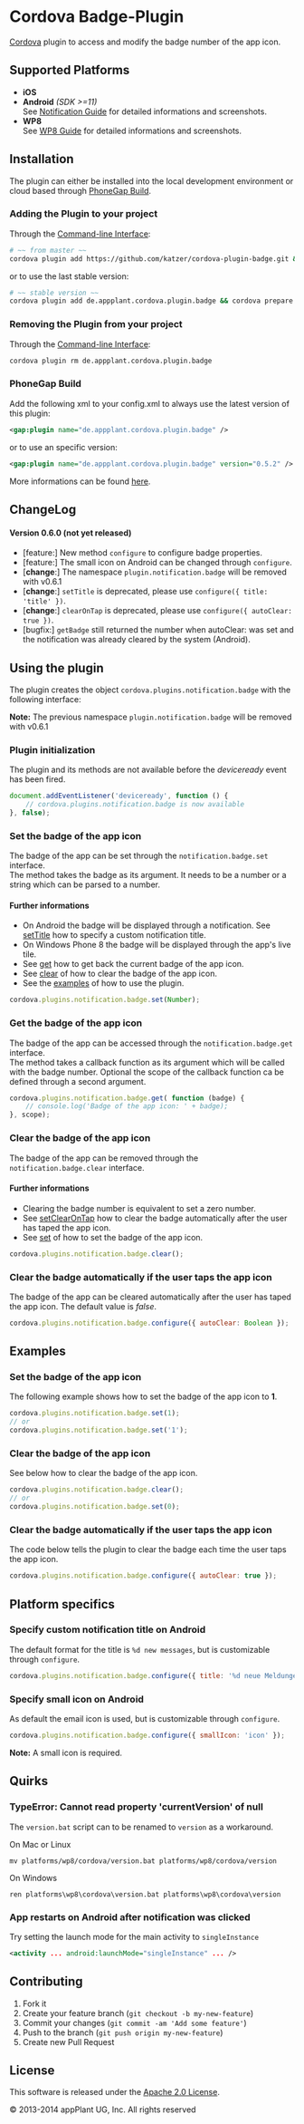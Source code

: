 Cordova Badge-Plugin
====================

[Cordova][cordova] plugin to access and modify the badge number of the app icon.


## Supported Platforms
- **iOS**
- **Android** *(SDK >=11)*<br>
See [Notification Guide][android_notification_guide] for detailed informations and screenshots.
- **WP8**<br>
See [WP8 Guide][wp8_notification_guide] for detailed informations and screenshots.


## Installation
The plugin can either be installed into the local development environment or cloud based through [PhoneGap Build][PGB].

### Adding the Plugin to your project
Through the [Command-line Interface][CLI]:
```bash
# ~~ from master ~~
cordova plugin add https://github.com/katzer/cordova-plugin-badge.git && cordova prepare
```
or to use the last stable version:
```bash
# ~~ stable version ~~
cordova plugin add de.appplant.cordova.plugin.badge && cordova prepare
```

### Removing the Plugin from your project
Through the [Command-line Interface][CLI]:
```bash
cordova plugin rm de.appplant.cordova.plugin.badge
```

### PhoneGap Build
Add the following xml to your config.xml to always use the latest version of this plugin:
```xml
<gap:plugin name="de.appplant.cordova.plugin.badge" />
```
or to use an specific version:
```xml
<gap:plugin name="de.appplant.cordova.plugin.badge" version="0.5.2" />
```
More informations can be found [here][PGB_plugin].


## ChangeLog

#### Version 0.6.0 (not yet released)
- [feature:] New method `configure` to configure badge properties.
- [feature:] The small icon on Android can be changed through `configure`.
- [**change**:] The namespace `plugin.notification.badge` will be removed with v0.6.1
- [**change**:] `setTitle` is deprecated, please use `configure({ title: 'title' })`.
- [**change**:] `clearOnTap` is deprecated, please use `configure({ autoClear: true })`.
- [bugfix:] `getBadge` still returned the number when autoClear: was set and the notification was already cleared by the system (Android).


## Using the plugin
The plugin creates the object `cordova.plugins.notification.badge` with the following interface:

**Note:** The previous namespace `plugin.notification.badge` will be removed with v0.6.1

### Plugin initialization
The plugin and its methods are not available before the *deviceready* event has been fired.

```javascript
document.addEventListener('deviceready', function () {
    // cordova.plugins.notification.badge is now available
}, false);
```

### Set the badge of the app icon
The badge of the app can be set through the `notification.badge.set` interface.<br>
The method takes the badge as its argument. It needs to be a number or a string which can be parsed to a number.

#### Further informations
- On Android the badge will be displayed through a notification. See [setTitle][set_title] how to specify a custom notification title.
- On Windows Phone 8 the badge will be displayed through the app's live tile.
- See [get][get] how to get back the current badge of the app icon.
- See [clear][clear] of how to clear the badge of the app icon.
- See the [examples][examples] of how to use the plugin.

```javascript
cordova.plugins.notification.badge.set(Number);
```

### Get the badge of the app icon
The badge of the app can be accessed through the `notification.badge.get` interface.<br>
The method takes a callback function as its argument which will be called with the badge number. Optional the scope of the callback function ca be defined through a second argument.

```javascript
cordova.plugins.notification.badge.get( function (badge) {
	// console.log('Badge of the app icon: ' + badge);
}, scope);
```

### Clear the badge of the app icon
The badge of the app can be removed through the `notification.badge.clear` interface.

#### Further informations
- Clearing the badge number is equivalent to set a zero number.
- See [setClearOnTap][set_clear_on_tap] how to clear the badge automatically after the user has taped the app icon.
- See [set][set] of how to set the badge of the app icon.

```javascript
cordova.plugins.notification.badge.clear();
```

### Clear the badge automatically if the user taps the app icon
The badge of the app can be cleared automatically after the user has taped the app icon. The default value is *false*.

```javascript
cordova.plugins.notification.badge.configure({ autoClear: Boolean });
```


##  Examples
### Set the badge of the app icon
The following example shows how to set the badge of the app icon to **1**.

```javascript
cordova.plugins.notification.badge.set(1);
// or
cordova.plugins.notification.badge.set('1');
```

### Clear the badge of the app icon
See below how to clear the badge of the app icon.

```javascript
cordova.plugins.notification.badge.clear();
// or
cordova.plugins.notification.badge.set(0);
```

### Clear the badge automatically if the user taps the app icon
The code below tells the plugin to clear the badge each time the user taps the app icon.

```javascript
cordova.plugins.notification.badge.configure({ autoClear: true });
```


## Platform specifics
### Specify custom notification title on Android
The default format for the title is `%d new messages`, but is customizable through `configure`.

```javascript
cordova.plugins.notification.badge.configure({ title: '%d neue Meldungen' });
```

### Specify small icon on Android
As default the email icon is used, but is customizable through `configure`.

```javascript
cordova.plugins.notification.badge.configure({ smallIcon: 'icon' });
```

**Note:** A small icon is required.


## Quirks
### TypeError: Cannot read property 'currentVersion' of null
The `version.bat` script can to be renamed to `version` as a workaround.

On Mac or Linux
```
mv platforms/wp8/cordova/version.bat platforms/wp8/cordova/version
```
On Windows
```
ren platforms\wp8\cordova\version.bat platforms\wp8\cordova\version
```

### App restarts on Android after notification was clicked
Try setting the launch mode for the main activity to `singleInstance`
```xml
<activity ... android:launchMode="singleInstance" ... />
```


## Contributing

1. Fork it
2. Create your feature branch (`git checkout -b my-new-feature`)
3. Commit your changes (`git commit -am 'Add some feature'`)
4. Push to the branch (`git push origin my-new-feature`)
5. Create new Pull Request


## License

This software is released under the [Apache 2.0 License][apache2_license].

© 2013-2014 appPlant UG, Inc. All rights reserved


[cordova]: https://cordova.apache.org
[android_notification_guide]: http://developer.android.com/guide/topics/ui/notifiers/notifications.html
[wp8_notification_guide]: http://msdn.microsoft.com/en-us/library/windowsphone/develop/hh202948.aspx
[CLI]: http://cordova.apache.org/docs/en/3.0.0/guide_cli_index.md.html#The%20Command-line%20Interface
[PGB]: http://docs.build.phonegap.com/en_US/3.3.0/index.html
[PGB_plugin]: https://build.phonegap.com/plugins/724
[set]: #set-the-badge-of-the-app-icon
[get]: #get-the-badge-of-the-app-icon
[clear]: #clear-the-badge-of-the-app-icon
[set_clear_on_tap]: #clear-the-badge-automatically-if-the-user-taps-the-app-icon
[examples]: #examples
[set_title]: specify-custom-notification-title-on-android
[apache2_license]: http://opensource.org/licenses/Apache-2.0

